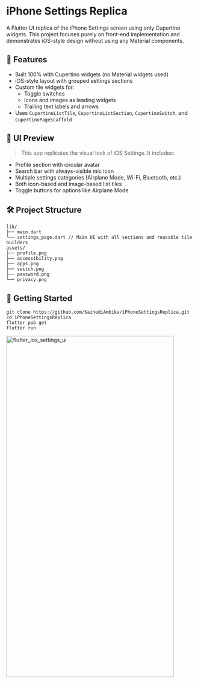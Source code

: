# iPhone Settings Replica

A Flutter UI replica of the iPhone Settings screen using only Cupertino widgets. This project focuses purely on front-end implementation and demonstrates iOS-style design without using any Material components.

## 📱 Features

- Built 100% with Cupertino widgets (no Material widgets used)
- iOS-style layout with grouped settings sections
- Custom tile widgets for:
  - Toggle switches
  - Icons and images as leading widgets
  - Trailing text labels and arrows
- Uses `CupertinoListTile`, `CupertinoListSection`, `CupertinoSwitch`, and `CupertinoPageScaffold`

## 📸 UI Preview

> This app replicates the visual look of iOS Settings. It includes:
- Profile section with circular avatar
- Search bar with always-visible mic icon
- Multiple settings categories (Airplane Mode, Wi-Fi, Bluetooth, etc.)
- Both icon-based and image-based list tiles
- Toggle buttons for options like Airplane Mode

## 🛠 Project Structure
```
lib/
├── main.dart
└── settings_page.dart // Main UI with all sections and reusable tile builders
assets/
├── profile.png
├── accessibility.png
├── apps.png
├── switch.png
├── password.png
└── privacy.png
```


## 🧪 Getting Started
```
git clone https://github.com/SainediAmbika/iPhoneSettingsReplica.git
cd iPhoneSettingsReplica
flutter pub get
flutter run
```

<img width="445" height="903" alt="flutter_ios_settings_ui" src="https://github.com/user-attachments/assets/8f71006b-036b-4516-90be-f0e14f2acb8d" />


